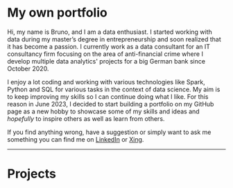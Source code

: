 # My own portfolio
Hi, my name is Bruno, and I am a data enthusiast. I started working with data during my master’s degree in entrepreneurship and soon realized that it has become a passion. I currently work as a data consultant for an IT consultancy firm focusing on the area of anti-financial crime where I develop multiple data analytics' projects for a big German bank since October 2020.

I enjoy a lot coding and working with various technologies like Spark, Python and SQL for various tasks in the context of data science. My aim is to keep improving my skills so I can continue doing what I like. For this reason in June 2023, I decided to start building a portfolio on my GitHub page as a new hobby to showcase some of my skills and ideas and _hopefully_ to inspire others as well as learn from others.

If you find anything wrong, have a suggestion or simply want to ask me something you can find me on [LinkedIn](https://www.linkedin.com/in/b-fernandes/) or [Xing](xing.to/brunofernandes).

---

# Projects
